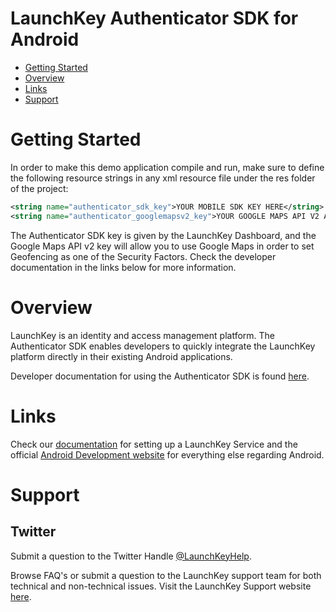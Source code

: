 # LaunchKey Authenticator SDK for Android

  * [Getting Started](#gettingstarted)
  * [Overview](#overview)
  * [Links](#links)
  * [Support](#support)

# <a name="gettingstarted"></a>Getting Started

In order to make this demo application compile and run, make sure to define the following 
resource strings in any xml resource file under the res folder of the project:

```xml
<string name="authenticator_sdk_key">YOUR MOBILE SDK KEY HERE</string>
<string name="authenticator_googlemapsv2_key">YOUR GOOGLE MAPS API V2 ANDROID KEY HERE</string>
```

The Authenticator SDK key is given by the LaunchKey Dashboard, and the Google Maps API v2 
key will allow you to use Google Maps in order to set Geofencing as one of the Security 
Factors. Check the developer documentation in the links below for more information.

# <a name="overview"></a>Overview

LaunchKey is an identity and access management platform. The Authenticator SDK enables 
developers to quickly integrate the LaunchKey platform directly 
in their existing Android applications.

Developer documentation for using the Authenticator SDK is found [here](https://docs.launchkey.com/authenticator-sdk/integrate-white-label-sdk-android-v3.html).

#  <a name="links"></a>Links

  Check our [documentation](https://docs.launchkey.com/authenticator-sdk/before-you-begin.html) for setting up
  a LaunchKey Service and the official [Android Development website](https://d.android.com)
  for everything else regarding Android.

#  <a name="support"></a>Support

## Twitter

Submit a question to the Twitter Handle [@LaunchKeyHelp](https://twitter.com/LaunchKeyHelp).

Browse FAQ's or submit a question to the LaunchKey support team for both
technical and non-technical issues. Visit the LaunchKey Support website [here](https://launchkey.com/support).
